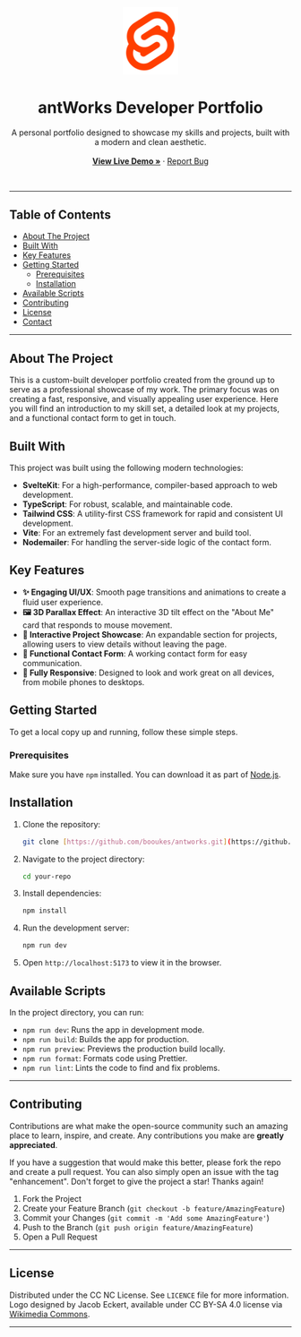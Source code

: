 <div align="center">
  <img src="./src/lib/assets/favicon.svg" alt="antWorks Logo" width="100"/>
</div>

<h1 align="center">antWorks Developer Portfolio</h1>

<p align="center">
  A personal portfolio designed to showcase my skills and projects, built with a modern and clean aesthetic.
  <br />
  <br />
  <strong><a href="https://antworks.vercel.app/about">View Live Demo »</a></strong>
  ·
  <a href="https://github.com/booukes/antWorks/issues">Report Bug</a>
</p>

<br>

---

## Table of Contents

- [About The Project](#about-the-project)
- [Built With](#built-with)
- [Key Features](#key-features)
- [Getting Started](#getting-started)
  - [Prerequisites](#prerequisites)
  - [Installation](#installation)
- [Available Scripts](#available-scripts)
- [Contributing](#contributing)
- [License](#license)
- [Contact](#contact)

---

## About The Project

This is a custom-built developer portfolio created from the ground up to serve as a professional showcase of my work. The primary focus was on creating a fast, responsive, and visually appealing user experience. Here you will find an introduction to my skill set, a detailed look at my projects, and a functional contact form to get in touch.

## Built With

This project was built using the following modern technologies:

- **SvelteKit**: For a high-performance, compiler-based approach to web development.
- **TypeScript**: For robust, scalable, and maintainable code.
- **Tailwind CSS**: A utility-first CSS framework for rapid and consistent UI development.
- **Vite**: For an extremely fast development server and build tool.
- **Nodemailer**: For handling the server-side logic of the contact form.

## Key Features

- **✨ Engaging UI/UX**: Smooth page transitions and animations to create a fluid user experience.
- **🖼️ 3D Parallax Effect**: An interactive 3D tilt effect on the "About Me" card that responds to mouse movement.
- **📂 Interactive Project Showcase**: An expandable section for projects, allowing users to view details without leaving the page.
- **📧 Functional Contact Form**: A working contact form for easy communication.
- **📱 Fully Responsive**: Designed to look and work great on all devices, from mobile phones to desktops.

## Getting Started

To get a local copy up and running, follow these simple steps.

### Prerequisites

Make sure you have `npm` installed. You can download it as part of [Node.js](https://nodejs.org/).

## Installation

1.  Clone the repository:
    ```sh
    git clone [https://github.com/booukes/antworks.git](https://github.com/booukes/antworks.git)
    ```
2.  Navigate to the project directory:
    ```sh
    cd your-repo
    ```
3.  Install dependencies:
    ```sh
    npm install
    ```
4.  Run the development server:
    ```sh
    npm run dev
    ```
5.  Open `http://localhost:5173` to view it in the browser.

## Available Scripts

In the project directory, you can run:

- `npm run dev`: Runs the app in development mode.
- `npm run build`: Builds the app for production.
- `npm run preview`: Previews the production build locally.
- `npm run format`: Formats code using Prettier.
- `npm run lint`: Lints the code to find and fix problems.

---

## Contributing

Contributions are what make the open-source community such an amazing place to learn, inspire, and create. Any contributions you make are **greatly appreciated**.

If you have a suggestion that would make this better, please fork the repo and create a pull request. You can also simply open an issue with the tag "enhancement".
Don't forget to give the project a star! Thanks again!

1.  Fork the Project
2.  Create your Feature Branch (`git checkout -b feature/AmazingFeature`)
3.  Commit your Changes (`git commit -m 'Add some AmazingFeature'`)
4.  Push to the Branch (`git push origin feature/AmazingFeature`)
5.  Open a Pull Request

---

## License

Distributed under the CC NC License. See `LICENCE` file for more information. <br />
Logo designed by Jacob Eckert, available under CC BY-SA 4.0 license via [Wikimedia Commons](https://commons.wikimedia.org/wiki/File:Ant_(Jacob_Eckert).svg).

---
